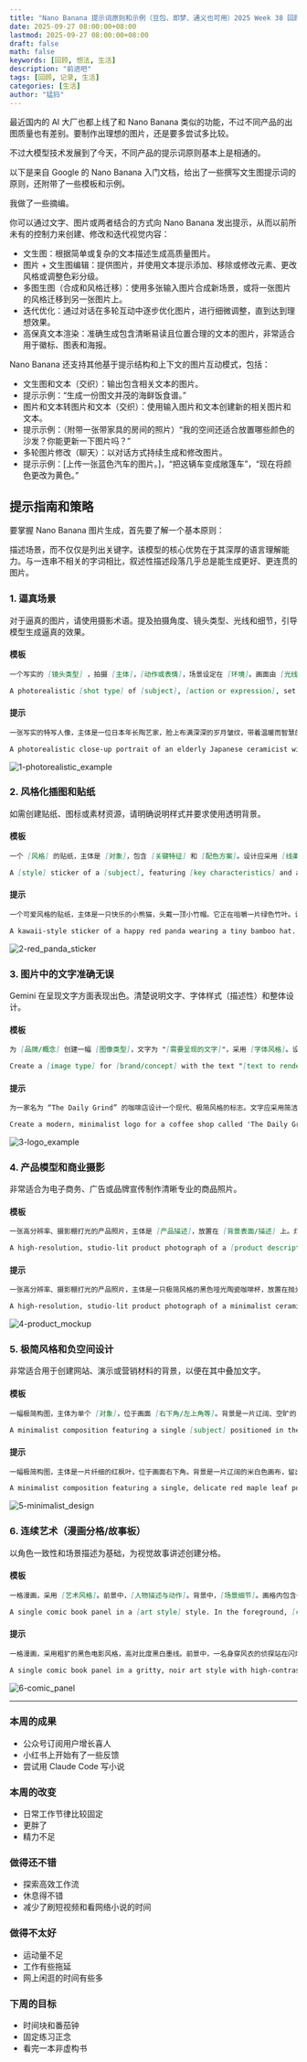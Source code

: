 ```yaml
---
title: "Nano Banana 提示词原则和示例（豆包、即梦、通义也可用）2025 Week 38 回顾"
date: 2025-09-27 08:00:00+08:00
lastmod: 2025-09-27 08:00:00+08:00
draft: false
math: false
keywords: [回顾, 想法, 生活]
description: "前进吧"
tags: [回顾, 记录, 生活]
categories: [生活]
author: "猛犸"
---
```


最近国内的 AI 大厂也都上线了和 Nano Banana 类似的功能，不过不同产品的出图质量也有差别。要制作出理想的图片，还是要多尝试多比较。

不过大模型技术发展到了今天，不同产品的提示词原则基本上是相通的。

以下是来自 Google 的 Nano Banana 入门文档，给出了一些撰写文生图提示词的原则，还附带了一些模板和示例。

我做了一些摘编。

你可以通过文字、图片或两者结合的方式向 Nano Banana 发出提示，从而以前所未有的控制力来创建、修改和迭代视觉内容：

- 文生图：根据简单或复杂的文本描述生成高质量图片。
- 图片 + 文生图编辑：提供图片，并使用文本提示添加、移除或修改元素、更改风格或调整色彩分级。
- 多图生图（合成和风格迁移）：使用多张输入图片合成新场景，或将一张图片的风格迁移到另一张图片上。
- 迭代优化：通过对话在多轮互动中逐步优化图片，进行细微调整，直到达到理想效果。
- 高保真文本渲染：准确生成包含清晰易读且位置合理的文本的图片，非常适合用于徽标、图表和海报。

Nano Banana 还支持其他基于提示结构和上下文的图片互动模式，包括：

- 文生图和文本（交织）：输出包含相关文本的图片。
- 提示示例：“生成一份图文并茂的海鲜饭食谱。”
- 图片和文本转图片和文本（交织）：使用输入图片和文本创建新的相关图片和文本。
- 提示示例：（附带一张带家具的房间的照片）“我的空间还适合放置哪些颜色的沙发？你能更新一下图片吗？”
- 多轮图片修改（聊天）：以对话方式持续生成和修改图片。
- 提示示例：[上传一张蓝色汽车的图片。]，“把这辆车变成敞篷车”，“现在将颜色更改为黄色。”

## 提示指南和策略

要掌握 Nano Banana 图片生成，首先要了解一个基本原则：

描述场景，而不仅仅是列出关键字。该模型的核心优势在于其深厚的语言理解能力。与一连串不相关的字词相比，叙述性描述段落几乎总是能生成更好、更连贯的图片。



### 1. 逼真场景

对于逼真的图片，请使用摄影术语。提及拍摄角度、镜头类型、光线和细节，引导模型生成逼真的效果。

#### 模板

```markdown
一个写实的 [镜头类型] ，拍摄 [主体]，[动作或表情]，场景设定在 [环境]。画面由 [光线描述] 照亮，营造出 [氛围]。使用 [相机/镜头细节] 拍摄，突出 [关键纹理和细节]。图像应为 [长宽比] 格式。
```

```markdown
A photorealistic [shot type] of [subject], [action or expression], set in [environment]. The scene is illuminated by [lighting description], creating a [mood] atmosphere. Captured with a [camera/lens details], emphasizing [key textures and details]. The image should be in a [aspect ratio] format.

```

#### 提示

```markdown
一张写实的特写人像，主体是一位日本年长陶艺家，脸上布满深深的岁月皱纹，带着温暖而智慧的微笑。他正仔细检查一只刚上釉的茶碗。场景是在他古朴、被阳光洒满的工作室。画面由柔和的黄金时刻光线透过窗户照亮，突出陶土的细腻纹理。使用 85mm 人像镜头拍摄，背景呈现柔和的虚化（散景）。整体氛围宁静而充满大师气息。竖版人像构图。

```

```markdown
A photorealistic close-up portrait of an elderly Japanese ceramicist with deep, sun-etched wrinkles and a warm, knowing smile. He is carefully inspecting a freshly glazed tea bowl. The setting is his rustic, sun-drenched workshop. The scene is illuminated by soft, golden hour light streaming through a window, highlighting the fine texture of the clay. Captured with an 85mm portrait lens, resulting in a soft, blurred background (bokeh). The overall mood is serene and masterful. Vertical portrait orientation.

```

![1-photorealistic_example](https://1-1256632535.cos.ap-beijing.myqcloud.com/img/1-photorealistic_example.png)

### 2. 风格化插图和贴纸

如需创建贴纸、图标或素材资源，请明确说明样式并要求使用透明背景。

#### 模板

```markdown
一个 [风格] 的贴纸，主体是 [对象]，包含 [关键特征] 和 [配色方案]。设计应采用 [线条风格] 和 [明暗处理风格]。背景必须为透明。

```

```markdown
A [style] sticker of a [subject], featuring [key characteristics] and a [color palette]. The design should have [line style] and [shading style]. The background must be transparent.

```

#### 提示

```markdown
一个可爱风格的贴纸，主体是一只快乐的小熊猫，头戴一顶小竹帽。它正在咀嚼一片绿色竹叶。设计采用粗而干净的描边，简单的赛璐璐上色，以及鲜艳的配色方案。背景必须为白色。

```

```markdown
A kawaii-style sticker of a happy red panda wearing a tiny bamboo hat. It's munching on a green bamboo leaf. The design features bold, clean outlines, simple cel-shading, and a vibrant color palette. The background must be white.

```

![2-red_panda_sticker](https://1-1256632535.cos.ap-beijing.myqcloud.com/img/2-red_panda_sticker.png)

### 3. 图片中的文字准确无误

Gemini 在呈现文字方面表现出色。清楚说明文字、字体样式（描述性）和整体设计。

#### 模板

```markdown
为 [品牌/概念] 创建一幅 [图像类型]，文字为 "[需要呈现的文字]"，采用 [字体风格]。设计应为 [风格描述]，使用 [配色方案]。

```

```markdown
Create a [image type] for [brand/concept] with the text "[text to render]" in a [font style]. The design should be [style description], with a [color scheme].

```

#### 提示

```markdown
为一家名为 “The Daily Grind” 的咖啡店设计一个现代、极简风格的标志。文字应采用简洁、粗体的无衬线字体。设计应包含一个简约的、风格化的咖啡豆图标，并与文字无缝融合。配色方案为黑白。

```

```markdown
Create a modern, minimalist logo for a coffee shop called 'The Daily Grind'. The text should be in a clean, bold, sans-serif font. The design should feature a simple, stylized icon of a a coffee bean seamlessly integrated with the text. The color scheme is black and white.

```

![3-logo_example](https://1-1256632535.cos.ap-beijing.myqcloud.com/img/3-logo_example.png)

### 4. 产品模型和商业摄影

非常适合为电子商务、广告或品牌宣传制作清晰专业的商品照片。

#### 模板

```markdown
一张高分辨率、摄影棚打光的产品照片，主体是 [产品描述]，放置在 [背景表面/描述] 上。灯光为 [布光方式，例如三点柔光箱布光]，用于 [照明目的]。相机角度为 [角度类型]，突出展示 [特定特征]。超写实，清晰对焦于 [关键细节]。[长宽比]。

```

```markdown
A high-resolution, studio-lit product photograph of a [product description] on a [background surface/description]. The lighting is a [lighting setup, e.g., three-point softbox setup] to [lighting purpose]. The camera angle is a [angle type] to showcase [specific feature]. Ultra-realistic, with sharp focus on [key detail]. [Aspect ratio].

```

#### 提示

```markdown
一张高分辨率、摄影棚打光的产品照片，主体是一只极简风格的黑色哑光陶瓷咖啡杯，放置在抛光的混凝土表面。灯光采用三点柔光箱布光，营造柔和的漫射高光，并消除生硬的阴影。相机角度为略微抬高的 45 度视角，突出其简洁的线条。超写实，清晰对焦于咖啡升起的蒸汽。方形图像。

```

```markdown
A high-resolution, studio-lit product photograph of a minimalist ceramic coffee mug in matte black, presented on a polished concrete surface. The lighting is a three-point softbox setup designed to create soft, diffused highlights and eliminate harsh shadows. The camera angle is a slightly elevated 45-degree shot to showcase its clean lines. Ultra-realistic, with sharp focus on the steam rising from the coffee. Square image.

```

![4-product_mockup](https://1-1256632535.cos.ap-beijing.myqcloud.com/img/4-product_mockup.png)

### 5. 极简风格和负空间设计

非常适合用于创建网站、演示或营销材料的背景，以便在其中叠加文字。

#### 模板

```markdown
一幅极简构图，主体为单个 [对象]，位于画面 [右下角/左上角等]。背景是一片辽阔、空旷的 [颜色] 背景，营造大量留白。柔和细腻的光线。[长宽比]。

```

```markdown
A minimalist composition featuring a single [subject] positioned in the [bottom-right/top-left/etc.] of the frame. The background is a vast, empty [color] canvas, creating significant negative space. Soft, subtle lighting. [Aspect ratio].

```

#### 提示

```markdown
一幅极简构图，主体是一片纤细的红枫叶，位于画面右下角。背景是一片辽阔的米白色画布，留出大量空间用于文字。光线为来自左上方的柔和漫射光。方形图像。

```

```markdown
A minimalist composition featuring a single, delicate red maple leaf positioned in the bottom-right of the frame. The background is a vast, empty off-white canvas, creating significant negative space for text. Soft, diffused lighting from the top left. Square image.

```

![5-minimalist_design](https://1-1256632535.cos.ap-beijing.myqcloud.com/img/5-minimalist_design.png)

### 6. 连续艺术（漫画分格/故事板）

以角色一致性和场景描述为基础，为视觉故事讲述创建分格。

#### 模板

```markdown
一格漫画，采用 [艺术风格]。前景中，[人物描述与动作]。背景中，[场景细节]。画格内包含一个 [对话框/旁白框]，文字为 "[内容]"。光线营造出 [氛围]。 [长宽比]。

```

```markdown
A single comic book panel in a [art style] style. In the foreground, [character description and action]. In the background, [setting details]. The panel has a [dialogue/caption box] with the text "[Text]". The lighting creates a [mood] mood. [Aspect ratio].

```

#### 提示

```markdown
一格漫画，采用粗犷的黑色电影风格，高对比度黑白墨线。前景中，一名身穿风衣的侦探站在闪烁的路灯下，雨水打湿了他的肩膀。背景中，一个荒凉酒吧的霓虹招牌倒映在水洼中。画格顶部的旁白框写着：“这座城市是个难以守住秘密的地方。” 光线生硬，营造出戏剧性、压抑的氛围。横向构图。

```

```markdown
A single comic book panel in a gritty, noir art style with high-contrast black and white inks. In the foreground, a detective in a trench coat stands under a flickering streetlamp, rain soaking his shoulders. In the background, the neon sign of a desolate bar reflects in a puddle. A caption box at the top reads "The city was a tough place to keep secrets." The lighting is harsh, creating a dramatic, somber mood. Landscape.

```

![6-comic_panel](https://1-1256632535.cos.ap-beijing.myqcloud.com/img/6-comic_panel.png)

---

### 本周的成果

- 公众号订阅用户增长喜人
- 小红书上开始有了一些反馈
- 尝试用 Claude Code 写小说

### 本周的改变

- 日常工作节律比较固定
- 更胖了
- 精力不足

### 做得还不错

- 探索高效工作流
- 休息得不错
- 减少了刷短视频和看网络小说的时间

### 做得不太好

- 运动量不足
- 工作有些拖延
- 网上闲逛的时间有些多

### 下周的目标

- 时间块和番茄钟
- 固定练习正念
- 看完一本非虚构书
